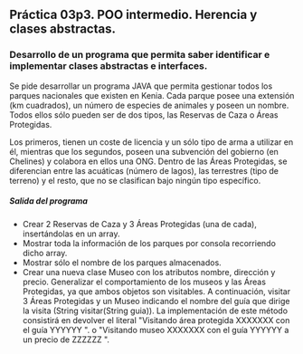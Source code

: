 ## Práctica 03p3. POO intermedio. Herencia y clases abstractas. 
### Desarrollo de un programa que permita saber identificar e implementar clases abstractas e interfaces.

Se pide desarrollar un programa JAVA que permita gestionar todos los parques nacionales que existen en Kenia. Cada parque posee una extensión (km cuadrados), un número de especies de animales y poseen un nombre. Todos ellos sólo pueden ser de dos tipos, las Reservas de Caza o Áreas Protegidas.

Los primeros, tienen un coste de licencia y un sólo tipo de arma a utilizar en él, mientras que los segundos, poseen una subvención del gobierno (en Chelines) y colabora en ellos una ONG. Dentro de las Áreas Protegidas, se diferencian entre las acuáticas (número de lagos), las terrestres (tipo de terreno) y el resto, que no se clasifican bajo ningún tipo específico.

##### Salida del programa

* Crear 2 Reservas de Caza y 3 Áreas Protegidas (una de cada), insertándolas en un array.
* Mostrar toda la información de los parques por consola recorriendo dicho array.
* Mostrar sólo el nombre de los parques almacenados.
* Crear una nueva clase Museo con los atributos nombre, dirección y precio. Generalizar el comportamiento de los museos y las Áreas Protegidas, ya que ambos objetos son visitables. A continuación, visitar 3 Áreas Protegidas y un Museo indicando el nombre del guía que dirige la visita (String visitar(String guia)). La implementación de este método consistirá en devolver el literal "Visitando área protegida XXXXXXX con el guía YYYYYY ". o "Visitando museo XXXXXXX con el guía YYYYYY a un precio de ZZZZZZ ".


